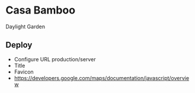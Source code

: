 # Casa Bamboo
Daylight Garden

## Deploy
- Configure URL production/server
- Title
- Favicon
- https://developers.google.com/maps/documentation/javascript/overview